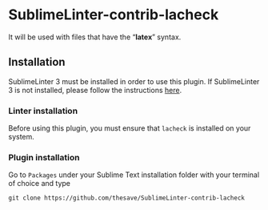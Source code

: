 SublimeLinter-contrib-lacheck
================================

It will be used with files that have the “__latex__” syntax.

## Installation
SublimeLinter 3 must be installed in order to use this plugin. If SublimeLinter 3 is not installed, please follow the instructions [here](http://www.sublimelinter.com/en/latest/installation.html).

### Linter installation
Before using this plugin, you must ensure that `lacheck` is installed on your system.

### Plugin installation
Go to `Packages` under your Sublime Text installation folder with your terminal of choice and type

`git clone https://github.com/thesave/SublimeLinter-contrib-lacheck`